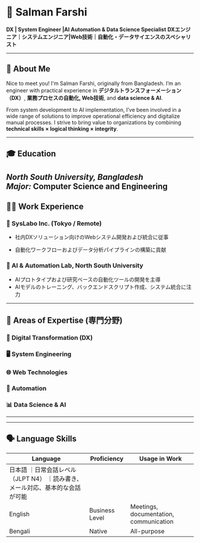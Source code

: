 # 💼 Salman Farshi

**DX  | System Engineer |AI Automation & Data Science Specialist**
**DXエンジニア｜システムエンジニア|Web技術｜自動化・データサイエンスのスペシャリスト**

---

## 📝 About Me

Nice to meet you! I'm Salman Farshi, originally from Bangladesh. I’m an engineer with practical experience in **デジタルトランスフォーメーション（DX）**, **業務プロセスの自動化, Web技術**, and **data science & AI**.

From system development to AI implementation, I’ve been involved in a wide range of solutions to improve operational efficiency and digitalize manual processes. I strive to bring value to organizations by combining **technical skills × logical thinking × integrity**.

---

## 🎓 Education

*North South University, Bangladesh*  
*Major:* Computer Science and Engineering  
---

## 🧑‍💼 Work Experience

### 🏢 SysLabo Inc. (Tokyo / Remote)
- 社内DXソリューション向けのWebシステム開発および統合に従事

- 自動化ワークフローおよびデータ分析パイプラインの構築に貢献

### 🧪 AI & Automation Lab, North South University
- AIプロトタイプおよび研究ベースの自動化ツールの開発を主導
- AIモデルのトレーニング、バックエンドスクリプト作成、システム統合に注力

---

## 💼 Areas of Expertise (専門分野)

### 📌 Digital Transformation (DX)
### 🖥️ System Engineering
### 🌐 Web Technologies
### 🤖 Automation
### 📊 Data Science & AI
---


---

## 🗣️ Language Skills

| Language | Proficiency              | Usage in Work                          |
| -------- | ------------------------ | -------------------------------------- |
| 日本語   ｜日常会話レベル（JLPT N4）  ｜読み書き、メール対応、基本的な会話が可能  |
| English  | Business Level           | Meetings, documentation, communication |
| Bengali  | Native                   | All-purpose                            |




